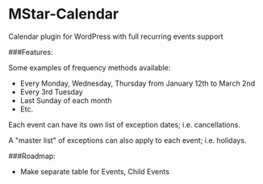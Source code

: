 MStar-Calendar
==============

Calendar plugin for WordPress with full recurring events support

###Features:

Some examples of frequency methods available:
* Every Monday, Wednesday, Thursday from January 12th to March 2nd
* Every 3rd Tuesday
* Last Sunday of each month 
* Etc.
 
Each event can have its own list of exception dates; i.e. cancellations.

A "master list" of exceptions can also apply to each event; i.e. holidays.

###Roadmap:
* Make separate table for Events, Child Events
